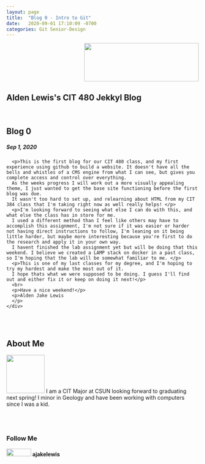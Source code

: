 ```yaml
---
layout: page
title:  "Blog 0 - Intro to Git"
date:   2020-09-01 17:10:09 -0700
categories: Git Senior-Design
---
```


<div class="header">
<div style="text-align: right"><img src="https://www.csun.edu/sites/default/themes/csun/logo.png" height=100 width=300></div>
  <c><h2>Alden Lewis's CIT 480 Jekkyl Blog</h2></c>
</div>
<br>
<div class="row">
  <div class="leftcolumn">
    <div class="card">
      <h2>Blog 0</h2>
      <h5> Sep 1, 2020</h5>
     
      <p>This is the first blog for our CIT 480 class, and my first experience using github to build a website. It doesn't have all the bells and whistles of a CMS engine from what I can see, but gives you complete access and control over everything.
	  As the weeks progress I will work out a more visually appealing theme, I just wanted to get the base site functioning before the first blog was due. 
	  It wasn't too hard to set up, and relearning about HTML from my CIT 384 class that I'm taking right now as well really helps! </p>
	  <p>I'm looking forward to seeing what else I can do with this, and what else the class has in store for me.
	  I used a different method than I feel like others may have to accomplish this assignment, I'm not sure if it was easier or harder not having direct instructions to follow, I'm leaning on it being little harder, but maybe more interesting because you're first to do the research and apply it in your own way.
	  I havent finished the lab assignment yet but will be doing that this weekend. I believe we created a LAMP stack on docker in a past class, so I'm hoping that the lab will be somewhat familiar to me. </p>
	  <p>This is one of my last classes for my degree, and I'm hoping to try my hardest and make the most out of it. 
	  I hope thats what we were supposed to be doing. I guess I'll find out and either fix it or keep on doing it next!</p>
	  <br>
	  <p>Have a nice weekend!</p>
	  <p>Alden Jake Lewis
	  </p>
    </div>
  </div>
  <br>
  <br>
  <div class="rightcolumn">
    <div class="card">
      <h2>About Me</h2>
	  <p><c><img src="https://ajakelewis.github.io/ajakelewis/me.jpg" height=100 width=100>  I am a CIT Major at CSUN looking forward to graduating next spring! I minor in Geology and have been working with computers since I was a kid.</c></p>
    <br>
	<br>
	<div class="card">
      <h3>Follow Me</h3>
      <p><img src="https://github.githubassets.com/images/modules/logos_page/GitHub-Logo.png" height=20 width=65><strong>   ajakelewis</strong></p>
</div>